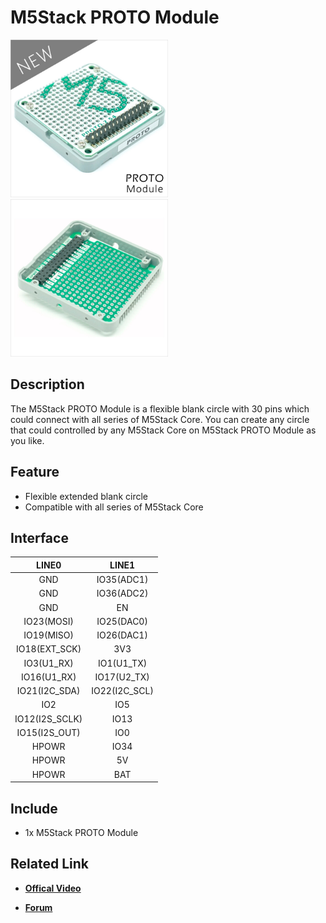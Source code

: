 # M5Stack PROTO Module

<div markdown="span" class="float-container text-center">
  <div markdown="span" class="pull-left" style="width: 50%">
<img src="/images/m5stack/product_pics/module/module_proto_01.jpg">
  </div>
  <div markdown="span" class="pull-left" style="width: 50%">
<img src="/images/m5stack/product_pics/module/module_proto_02.jpg">
  </div>
</div>

## Description

The M5Stack PROTO Module is a flexible blank circle with 30 pins which
could connect with all series of M5Stack Core. You can create any circle
that could controlled by any M5Stack Core on M5Stack PROTO Module as you
like.

## Feature

-  Flexible extended blank circle
-  Compatible with all series of M5Stack Core

## Interface

| LINE0             | LINE1            |
|:---:|:---:|
| GND               | IO35(ADC1)       |
| GND               | IO36(ADC2)       |
| GND               | EN               |
| IO23(MOSI)        | IO25(DAC0)       |
| IO19(MISO)        | IO26(DAC1)       |
| IO18(EXT\_SCK)    | 3V3              |
| IO3(U1\_RX)       | IO1(U1\_TX)      |
| IO16(U1\_RX)      | IO17(U2\_TX)     |
| IO21(I2C\_SDA)    | IO22(I2C\_SCL)   |
| IO2               | IO5              |
| IO12(I2S\_SCLK)   | IO13             |
| IO15(I2S\_OUT)    | IO0              |
| HPOWR             | IO34             |
| HPOWR             | 5V               |
| HPOWR             | BAT              |

## Include

-  1x M5Stack PROTO Module

## Related Link

- **[Offical Video](https://www.youtube.com/channel/UCozgFVglWYQXbvTmGyS739w)**

- **[Forum](http://forum.m5stack.com/)**
